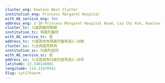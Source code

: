 ```yaml
---
cluster_eng: Kowloon West Cluster
institution_eng: Princess Margaret Hospital
with_AE_service_eng: Yes
address_eng: 2-10 Princess Margaret Hospital Road, Lai Chi Kok, Kowloon
cluster_tc: 九龍西醫院聯網
institution_tc: 瑪嘉烈醫院
with_AE_service_tc: 是
address_tc: 九龍荔枝角瑪嘉烈醫院道2-10號
cluster_sc: 九龙西医院联网
institution_sc: 玛嘉烈医院
with_AE_service_sc: 是
address_sc: 九龙荔枝角玛嘉烈医院道2-10号
latitude: 22.340146901
longitude: 114.13470541
Slug: xyt17hxwrm
---
```

